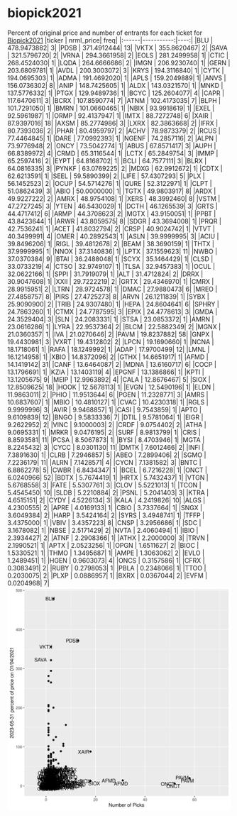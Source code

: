 # biopick2021
Percent of original price and number of entrants for each ticket for [Biopick2021](https://twitter.com/hashtag/Biopick2021)
|ticker |  nrml_price| freq|
|:------|-----------:|----:|
|BLU    | 478.9473882|    3|
|PDSB   | 371.4912444|   13|
|VKTX   | 355.8620467|    2|
|SAVA   | 321.5796720|    2|
|VRNA   | 294.3661958|    2|
|EOLS   | 281.2499958|    1|
|CTIC   | 268.4524030|    1|
|LQDA   | 264.6666686|    2|
|IMGN   | 206.9230740|    1|
|GERN   | 203.6809781|    1|
|AVDL   | 200.3003072|    3|
|KRYS   | 194.3116840|    1|
|CYTK   | 194.0695303|    1|
|ADMA   | 191.4692020|    1|
|APLS   | 159.2049889|    1|
|ANVS   | 156.0736302|    8|
|ANIP   | 148.7425605|    1|
|ALDX   | 143.0321570|    1|
|MNKD   | 137.5776332|    1|
|PTGX   | 129.9489736|    1|
|BCYC   | 125.2604077|    4|
|CAPR   | 117.6470611|    3|
|BCRX   | 107.8590774|    7|
|ATNM   | 102.4173035|    7|
|BLPH   | 101.7291050|    1|
|BMRN   | 101.0660465|    1|
|NBIX   |  93.9918619|    1|
|EXEL   |  92.5961987|    1|
|ORMP   |  92.4137947|    1|
|IMTX   |  88.7272748|    6|
|XAIR   |  87.9397016|   18|
|AXSM   |  85.2774986|    3|
|LXRX   |  82.3863668|    2|
|IFRX   |  80.7393036|    2|
|PHAR   |  80.4959797|    2|
|ACHV   |  78.9873379|    2|
|RCUS   |  77.4464845|    1|
|DARE   |  77.0992393|    1|
|NGENF  |  74.2857116|    2|
|ALPN   |  73.9776948|    2|
|ONCY   |  73.5042774|    1|
|ABUS   |  67.8571417|    3|
|AUPH   |  66.8389972|    4|
|CRMD   |  65.3116544|    1|
|LCTX   |  65.2849754|    3|
|IMMP   |  65.2597416|    2|
|EYPT   |  64.8168702|    1|
|BCLI   |  64.7577111|    3|
|BLRX   |  64.0816335|    3|
|PYNKF  |  63.0769225|    2|
|MDXG   |  62.9912672|    1|
|CDTX   |  62.6213591|    1|
|SEEL   |  59.5890399|    2|
|LIFE   |  57.4307293|    5|
|PLX    |  56.1452523|    2|
|OCUP   |  54.5714276|    1|
|QURE   |  52.3122971|    1|
|CLPT   |  51.0862439|    3|
|ABIO   |  50.0000000|    1|
|TGTX   |  49.9803917|    8|
|ARDX   |  49.9227222|    2|
|AMRX   |  48.9754108|    1|
|XERS   |  48.3992460|    8|
|VSTM   |  47.2727245|    3|
|YTEN   |  46.5430029|    1|
|DCTH   |  46.1265539|    3|
|GRTS   |  44.4717412|    6|
|ARMP   |  44.3708623|    2|
|MGTX   |  43.9150051|    1|
|PPBT   |  43.8423644|    1|
|ARWR   |  43.8059575|    8|
|SDGR   |  43.3694008|    1|
|PRQR   |  42.7536241|    1|
|ACET   |  41.8032794|    2|
|CRSP   |  40.9024742|    1|
|VTVT   |  40.3499991|    4|
|OMER   |  40.2892543|    1|
|ASLN   |  39.9999995|    3|
|ACIU   |  39.8496206|    1|
|RIGL   |  39.4812678|    2|
|BEAM   |  38.3690159|    1|
|THTX   |  37.9999995|    1|
|NNOX   |  37.3140836|    1|
|LPTX   |  37.1559623|   11|
|NWBO   |  37.0370384|    9|
|BTAI   |  36.2488048|    1|
|SCYX   |  35.1464429|    1|
|CLSD   |  33.0733219|    4|
|CTSO   |  32.9749107|    1|
|TLSA   |  32.9457383|    1|
|OCUL   |  32.0622166|    1|
|SPPI   |  31.7919079|    1|
|ALT    |  31.4712824|    2|
|DRRX   |  30.9047608|    1|
|XXII   |  29.7222219|    2|
|GRTX   |  29.4346970|    1|
|CMRX   |  28.9915951|    2|
|LTRN   |  28.9724578|    1|
|DMAC   |  27.9880473|    6|
|MREO   |  27.4858757|    8|
|PIRS   |  27.4725273|    8|
|ARVN   |  26.1211839|    1|
|SYBX   |  25.9090900|    2|
|TRIB   |  24.9307480|    1|
|HEPA   |  24.8604641|    6|
|SPHRY  |  24.7863260|    1|
|CTMX   |  24.7787595|    3|
|EPIX   |  24.4778613|    3|
|GMDA   |  24.3529404|    3|
|SLN    |  24.2083331|    1|
|STSA   |  23.0853372|    1|
|AMRN   |  23.0616286|    1|
|LYRA   |  22.9537364|    2|
|BLCM   |  22.5882349|    2|
|MGNX   |  21.0360357|    1|
|IVA    |  21.0270646|    2|
|PAVM   |  19.8237882|   58|
|GNPX   |  19.4430981|    3|
|VXRT   |  19.4312802|    2|
|LPCN   |  19.1690660|    1|
|NCNA   |  18.1718061|    1|
|RAFA   |  18.1249992|    1|
|ADAP   |  17.9700499|   12|
|LMNL   |  16.1214958|    1|
|XBIO   |  14.8372096|    2|
|GTHX   |  14.6651917|    1|
|AFMD   |  14.1419142|   31|
|CANF   |  13.6464087|    2|
|MDNA   |  13.6160717|    6|
|COCP   |  13.1796691|    1|
|KZIA   |  13.1403119|    4|
|EPGNF  |  13.1386866|    1|
|KPTI   |  13.1205675|    9|
|MEIP   |  12.9963892|    4|
|CALA   |  12.8676467|    5|
|SIOX   |  12.8509625|   18|
|HOOK   |  12.5678113|    1|
|EVGN   |  12.5490196|    1|
|ELDN   |  11.9863011|    2|
|PHIO   |  11.9513644|    6|
|PGEN   |  11.2328771|    3|
|AMRS   |  10.6837607|    1|
|MBIO   |  10.4810127|    1|
|CVAC   |  10.4230318|    1|
|RGLS   |   9.9999996|    3|
|AVIR   |   9.9468857|    1|
|CASI   |   9.7543859|    1|
|APTO   |   9.6109839|   12|
|BNGO   |   9.5833336|    7|
|DTIL   |   9.5781064|    1|
|EIGR   |   9.2622952|    2|
|VINC   |   9.1000003|    2|
|CRDF   |   9.0754402|    2|
|ATHA   |   9.0695331|    1|
|MRKR   |   9.0476195|    2|
|SURF   |   8.9813799|    1|
|CRIS   |   8.8593581|   11|
|PCSA   |   8.5067873|    1|
|BYSI   |   8.4703946|    1|
|MGTA   |   8.2245432|    3|
|CYCC   |   8.0301130|   11|
|DMTK   |   7.6012466|    2|
|INFI   |   7.3891630|    1|
|CLRB   |   7.2946857|    5|
|ABEO   |   7.2899406|    2|
|SGMO   |   7.2236179|   11|
|ALRN   |   7.1428571|    4|
|CYCN   |   7.1381582|    3|
|BNTC   |   6.8862278|    5|
|CWBR   |   6.8434347|    1|
|BCEL   |   6.7216228|    1|
|ONCT   |   6.0240966|   52|
|BDTX   |   5.7674419|    1|
|HRTX   |   5.7432437|    1|
|VTGN   |   5.6768558|    3|
|FATE   |   5.5307761|    3|
|CLOV   |   5.5221013|    1|
|TCON   |   5.4545450|   10|
|SLDB   |   5.2210884|    2|
|PSNL   |   5.2041403|    3|
|KTRA   |   4.6515151|    2|
|CYDY   |   4.5226134|    3|
|KALA   |   4.2419826|   10|
|ALGS   |   4.2300555|    2|
|APRE   |   4.0169133|    1|
|CBIO   |   3.7337664|    1|
|SNGX   |   3.6049384|    2|
|HARP   |   3.5424164|    2|
|SYRS   |   3.4948741|    1|
|TFFP   |   3.4375000|    1|
|VBIV   |   3.4357223|    8|
|CNSP   |   3.2956686|    1|
|SDC    |   3.1678082|    1|
|NBSE   |   2.5171429|    2|
|NVTA   |   2.4060494|    1|
|IBIO   |   2.3934427|    2|
|ATNF   |   2.2908366|    1|
|ATHX   |   2.2000000|    3|
|TRVN   |   2.1990521|    1|
|APTX   |   2.0523256|    1|
|OPGN   |   1.6511627|    2|
|BIOC   |   1.5330521|    1|
|THMO   |   1.3495687|    1|
|AMPE   |   1.3063062|    2|
|EVLO   |   1.2489451|    1|
|HGEN   |   0.9603073|    4|
|ONCS   |   0.3157586|    1|
|CFRX   |   0.3083491|    2|
|RUBY   |   0.2798053|    1|
|PBLA   |   0.2348066|    1|
|TTOO   |   0.2030075|    2|
|PLXP   |   0.0886957|    1|
|BXRX   |   0.0367044|    2|
|EVFM   |   0.0204968|    7|
![retvspicks](biopicks.png?raw=true)

